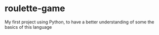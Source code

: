 # roulette-game
My first project using Python, to have a better understanding of some the basics of this language
